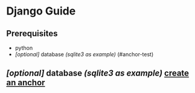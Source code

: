 # Django Guide

## Prerequisites
* python
* _[optional]_ database _(sqlite3 as example)_ (#anchor-test)



## _[optional]_ database _(sqlite3 as example)_ [create an anchor](#anchor-test)
